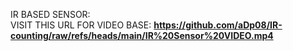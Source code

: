 IR BASED SENSOR:  
 VISIT THIS URL FOR VIDEO BASE:
 **https://github.com/aDp08/IR-counting/raw/refs/heads/main/IR%20Sensor%20VIDEO.mp4**
